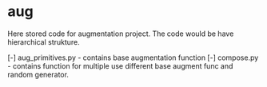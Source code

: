 # aug
 Here stored code for augmentation project.
 The code would be have hierarchical strukture.
 
 [-] aug_primitives.py - contains base augmentation function
 [-] compose.py - contains function for multiple use different base augment func 
 and random generator.